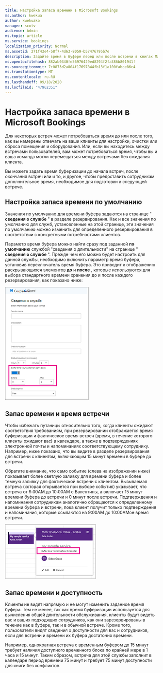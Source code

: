 ```yaml
---
title: Настройка запаса времени в Microsoft Bookings
ms.author: kwekua
author: kwekuako
manager: scotv
audience: Admin
ms.topic: article
ms.service: bookings
localization_priority: Normal
ms.assetid: 271f43e4-b8f7-4d63-8059-b5747679bb7e
description: Задайте время в буфере перед или после встречи в книгах Майкрософт, чтобы разрешить время для очистки или сброса оборудования.
ms.openlocfilehash: 882ab0340fe56976429ed8294f2fa386b801941f
ms.sourcegitcommit: 7c0873d2a804f17697844fb13f1a100fabce86c4
ms.translationtype: MT
ms.contentlocale: ru-RU
ms.lasthandoff: 09/18/2020
ms.locfileid: "47962351"
---
```

# <a name="set-buffer-time-in-microsoft-bookings"></a>Настройка запаса времени в Microsoft Bookings

Для некоторых встреч может потребоваться время до или после того, как вы намерены отвечать на ваши клиенты для настройки, очистки или сброса помещения и оборудования. Или, если вы находитесь между встречами пользователей, вам может потребоваться время, чтобы вы и ваша команда могли перемещаться между встречами без ожидания клиента.

Вы можете задать время буферизации до начала встреч, после окончания встреч или и то, и другое, чтобы предоставить сотрудникам дополнительное время, необходимое для подготовки к следующей встрече.

## <a name="set-buffer-time-defaults"></a>Настройка запаса времени по умолчанию

Значения по умолчанию для времени буфера задаются на странице " **сведения о службе** " в разделе резервирования. Как и все значения по умолчанию для служб, установленные на этой странице, эти значения по умолчанию можно изменить для определенного резервирования в соответствии с конкретными потребностями клиентов.

Параметр время буфера можно найти сразу под заданной **по умолчанию** службой "сведения о длительности" на странице " **сведения о службе** ". Прежде чем его можно будет настроить для данной службы, необходимо включить параметр время буфера, установив переключатель время буфера. Это приводит к отображению раскрывающихся элементов **до** и **после** , которые используются для выбора стандартного времени хранения до и после каждого резервирования, как показано ниже:

   ![Изображение книг с включенным временем буфера](../media/bookings-buffertime.png)

## <a name="buffer-time-and-appointment-timing"></a>Запас времени и время встречи

Чтобы избежать путаницы относительно того, когда клиенты ожидают соответствия требованиям, при резервировании отображается время буферизации и фактическое время встреч (время, в течение которого клиенты ожидают вас) в календаре, а также в подтверждениях электронной почты и напоминаниях соответствующему сотруднику. Например, ниже показано, что вы видите в разделе резервирования для встречи с клиентом, включающим 15 минут времени в буфере до встречи.

Обратите внимание, что само событие (слева на изображении ниже) показывает более светлую заливку для времени буфера и более темную заливку для фактической встречи с клиентом. Вызываемая встреча (которая открывается при выборе события) указывает, что встреча от 9:00AM до 10:00AM с Валентины, а включает 15 минут времени буфера до встречи и 0 минут после встречи. Подтверждения и напоминания сотрудникам аналогично обращаются к определенному времени буфера и встречи, пока клиент получит только подтверждения и напоминания, которые ссылаются на 9:00AM до 10:00AMое время встречи.

   ![Изображение встречи встреч с указанием времени буфера](../media/bookings-buffertime-callout.png)

## <a name="buffer-time-and-availability"></a>Запас времени и доступность

Клиенты не видят напрямую и не могут изменить заданное время буфера. Тем не менее, так как время буферизации используется для вычисления общей длительности обслуживания, клиенты будут видеть вас и ваших подходящих сотрудников, как они зарезервированы в течение как в буфере, так и в обычной встрече. Кроме того, пользователи видят сведения о доступности для вас и сотрудников, если для встречи и времени их буфера достаточно времени.

Например, однократная встреча с временным буфером до 15 минут требует наличия доступного временного блока по крайней мере в 1 часа и 15 минут. Таким образом, встреча для этой службы заполнит в календаре период времени 75 минут и требует 75 минут доступности для книги без конфликтов.
